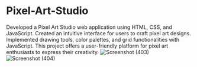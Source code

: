 # Pixel-Art-Studio
Developed a Pixel Art Studio web application using HTML, CSS, and JavaScript. Created an intuitive interface for users to craft pixel art designs. Implemented drawing tools, color palettes, and grid functionalities with JavaScript. This project offers a user-friendly platform for pixel art enthusiasts to express their creativity. 
![Screenshot (403)](https://github.com/shikhar-bot/Pixel-Art-Studio/assets/84851377/b1091700-0de7-4d24-84b6-bf1ffb619cd4)
![Screenshot (404)](https://github.com/shikhar-bot/Pixel-Art-Studio/assets/84851377/4f45a9a9-34e9-4d36-ba52-532f15b77265)
